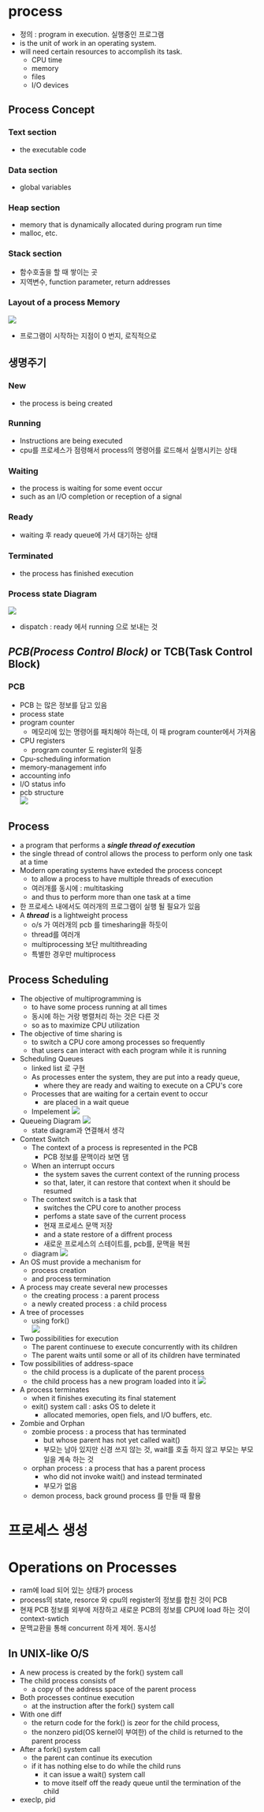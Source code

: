 # process
- 정의 : program in execution. 실행중인 프로그램
- is the unit of work in an operating system.
- will need certain resources to accomplish its task.
    - CPU time
    - memory
    - files
    - I/O devices
## Process Concept
### Text section
- the executable code
### Data section
- global variables
### Heap section
- memory that is dynamically allocated during program run time
- malloc, etc.
### Stack section
- 함수호출을 할 때 쌓이는 곳
- 지역변수, function parameter, return addresses
### Layout of a process Memory
<img src="./img/layoutOfAProcessInMemory.png" witdh="70%"><br>

- 프로그램이 시작하는 지점이 0 번지, 로직적으로

## 생명주기
### New
- the process is being created
### Running
- Instructions are being executed
- cpu를 프로세스가 점령해서 process의 명령어를 로드해서 실행시키는 상태
### Waiting
- the process is waiting for some event occur
- such as an I/O completion or reception of a signal
### Ready
- waiting 후 ready queue에 가서 대기하는 상태
### Terminated
- the process has finished execution<br>
### Process state Diagram
<img src="./img/process_diagram.png" witdh="70%"><br>

- dispatch : ready 에서 running 으로 보내는 것
## ***PCB(Process Control Block)*** or TCB(Task Control Block)
### PCB
- PCB 는 많은 정보를 담고 있음
- process state
- program counter
    - 메모리에 있는 명령어를 패치해야 하는데, 이 때 program counter에서 가져옴
- CPU registers
    - program counter 도 register의 일종
- Cpu-scheduling information
- memory-management info
- accounting info
- I/O status info
- pcb structure<br>
<img src="./img/pcb.png" witdh="70%"><br>

## Process
- a program that performs a ***single thread of execution***
- the single thread of control allows the process to perform only one task at a time
- Modern operating systems have exteded the process concept
    - to allow a process to have multiple threads of execution
    - 여러개를 동시에 : multitasking
    - and thus to perform more than one task at a time
- 한 프로세스 내에서도 여러개의 프로그램이 실행 될 필요가 있음
- A ***thread*** is a lightweight process
    - o/s 가 여러개의 pcb 를 timesharing을 하듯이
    - thread를 여러개
    - multiprocessing 보단 multithreading
    - 특별한 경우만 multiprocess
## Process Scheduling
- The objective of multiprogramming is
    - to have some process running at all times
    - 동시에 하는 거랑 병렬처리 하는 것은 다른 것
    - so as to maximize CPU utilization
- The objective of time sharing is
    - to switch a CPU core among processes so frequently
    - that users can interact with each program while it is running
- Scheduling Queues
    - linked list 로 구현
    - As processes enter the system, they are put into a ready queue,
        - where they are ready and waiting to execute on a CPU's core
    - Processes that are waiting for a certain event to occur
        - are placed in a wait queue
    - Impelement
        <img src="./img/ready_queue_wait_queue.png" witdh="70%"><br>
- Queueing Diagram
    <img src="./img/queueing_diagram.png" witdh="70%"><br>
    - state diagram과 연결해서 생각
- Context Switch
    - The context of a process is represented in the PCB
        - PCB 정보를 문맥이라 보면 댐
    - When an interrupt occurs
        - the system saves the current context of the running process
        - so that, later, it can restore that context when it should be resumed
    - The context switch is a task that
        - switches the CPU core to another process
        - perfoms a state save of the current process
        - 현재 프로세스 문맥 저장
        - and a state restore of a diffrent process
        - 새로운 프로세스의 스테이트를, pcb를, 문맥을 복원
    - diagram
        <img src="./img/switch_process.png" witdh="70%"><br>
- An OS must provide a mechanism for
    - process creation
    - and process termination
- A process may create several new processes
    - the creating process : a parent process
    - a newly created process : a child process
- A tree of processes
    - using fork()<br>
        <img src="./img/process_tree.png" witdh="70%"><br>
- Two possibilities for execution
    - The parent continuese to execute concurrently with its children
    - The parent waits until some or all of its children have terminated
- Tow possibilities of address-space
    - the child process is a duplicate of the parent process
    - the child process has a new program loaded into it
    <img src="./img/process_picture.png" witdh="70%"><br>
- A process terminates
    - when it finishes executing its final statement
    - exit() system call : asks OS to delete it
        - allocated memories, open fiels, and I/O buffers, etc.
- Zombie and Orphan
    - zombie process : a process that has terminated
        - but whose parent has not yet called wait()
        - 부모는 남아 있지만 신경 쓰지 않는 것, wait를 호출 하지 않고 부모는 부모 일을 계속 하는 것
    - orphan process : a process that has a parent process
        - who did not invoke wait() and instead terminated
        - 부모가 없음
    - demon process, back ground process 를 만들 때 활용


# 프로세스 생성
# Operations on Processes
- ram에 load 되어 있는 상태가 process
- process의 state, resorce 와 cpu의 register의 정보를 합친 것이 PCB
- 현재 PCB 정보를 외부에 저장하고 새로운 PCB의 정보를 CPU에 load 하는 것이 context-swtich
- 문맥교환을 통해 concurrent 하게 제어. 동시성
## In UNIX-like O/S
- A new process is created by the fork() system call
- The child process consists of
    - a copy of the address space of the parent process
- Both processes continue execution
    - at the instruction after the fork() system call
- With one diff
    - the return code for the fork() is zeor for the child process,
    - the nonzero pid(OS kernel이 부여한) of the child is returned to the parent process
- After a fork() system call
    - the parent can continue its execution
    - if it has nothing else to do while the child runs
        - it can issue a wait() system call
        - to move itself off the ready queue until the termination of the child
- execlp, pid